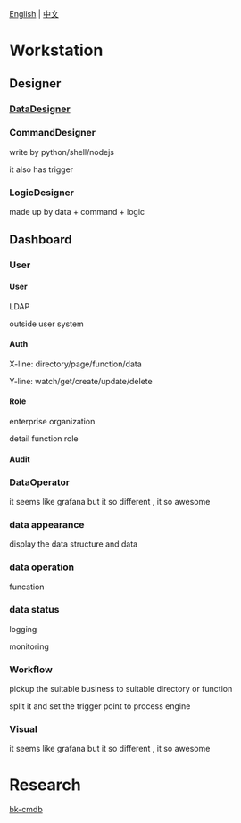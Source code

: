 [English](README.md) | [中文](README_zh_CN.md)

# Workstation

## Designer

### [DataDesigner](component/Designer/DataDesigner/README.md)

### CommandDesigner

write by python/shell/nodejs

it also has trigger

### LogicDesigner

made up by data + command + logic

## Dashboard

### User

#### User

LDAP

outside user system

#### Auth

X-line: directory/page/function/data

Y-line: watch/get/create/update/delete

#### Role

enterprise organization

detail function role

#### Audit

### DataOperator

it seems like grafana but it so different , it so awesome

### data appearance

display the data structure and data

### data operation

funcation

### data status

logging

monitoring

### Workflow

pickup the suitable  business to suitable directory or function

split it and set the trigger point to process engine

### Visual

it seems like grafana but it so different , it so awesome





# Research

[bk-cmdb](docs/research/bk-cmdb.md)